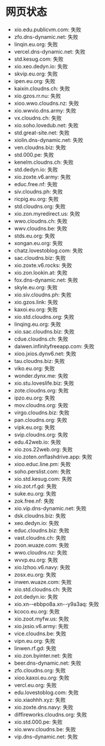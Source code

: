 # 网页状态
- xio.edu.publicvm.com: 失败
- zfo.dns-dynamic.net: 失败
- linqin.eu.org: 失败
- vercel.dns-dynamic.net: 失败
- std.kesug.com: 失败
- xio.xeo.dedyn.io: 失败
- skvip.eu.org: 失败
- ipen.eu.org: 失败
- kaixin.cloudns.ch: 失败
- xio.gzos.rr.nu: 失败
- xioo.wwo.cloudns.nz: 失败
- xio.wwvio.dns.army: 失败
- vx.cloudns.ch: 失败
- xio.soho.lovedub.net: 失败
- std.great-site.net: 失败
- xiolin.dns-dynamic.net: 失败
- ven.cloudns.biz: 失败
- std.000.pe: 失败
- kenelm.cloudns.ch: 失败
- std.dedyn.io: 失败
- xio.zoxte.v6.army: 失败
- educ.free.nf: 失败
- siv.cloudns.ph: 失败
- ricpig.eu.org: 失败
- std.cloudns.org: 失败
- xio.zon.myredirect.us: 失败
- wwo.cloudns.ch: 失败
- wwv.cloudns.be: 失败
- stds.eu.org: 失败
- xongan.eu.org: 失败
- chatz.lovestoblog.com: 失败
- sac.cloudns.biz: 失败
- xio.zoxte.v6.rocks: 失败
- xio.zon.lookin.at: 失败
- fox.dns-dynamic.net: 失败
- skyle.eu.org: 失败
- xio.siv.cloudns.ph: 失败
- xio.gzos.link: 失败
- kaxoi.eu.org: 失败
- xio.std.cloudns.org: 失败
- linqing.eu.org: 失败
- xio.sac.cloudns.biz: 失败
- cdue.cloudns.ch: 失败
- daiwen.infinityfreeapp.com: 失败
- xioo.jxios.dynv6.net: 失败
- tau.cloudns.biz: 失败
- viko.eu.org: 失败
- wonder.dynx.me: 失败
- xio.stu.loveslife.biz: 失败
- zote.cloudns.org: 失败
- ipzo.eu.org: 失败
- mov.cloudns.org: 失败
- virgo.cloudns.biz: 失败
- pan.cloudns.org: 失败
- vipk.eu.org: 失败
- svip.cloudns.org: 失败
- edu.42web.io: 失败
- xio.zos.22web.org: 失败
- xio.zoten.onflashdrive.app: 失败
- xioo.educ.line.pm: 失败
- soho.perslist.com: 失败
- xio.std.kesug.com: 失败
- xio.zot.rf.gd: 失败
- suke.eu.org: 失败
- zok.free.nf: 失败
- xio.vip.dns-dynamic.net: 失败
- dsk.cloudns.biz: 失败
- xeo.dedyn.io: 失败
- educ.cloudns.biz: 失败
- vast.cloudns.ch: 失败
- zoon.wuaze.com: 失败
- wwo.cloudns.nz: 失败
- wvvp.eu.org: 失败
- xio.lzhoo.v6.navy: 失败
- zosx.eu.org: 失败
- inwen.wuaze.com: 失败
- xio.std.cloudns.ch: 失败
- zot.dedyn.io: 失败
- xio.xn--ebbpo8a.xn--y9a3aq: 失败
- kcoco.eu.org: 失败
- xio.zoot.myfw.us: 失败
- xio.jxsio.v6.army: 失败
- vice.cloudns.be: 失败
- vipn.eu.org: 失败
- linwen.rf.gd: 失败
- xio.zon.byinter.net: 失败
- beer.dns-dynamic.net: 失败
- zfo.cloudns.org: 失败
- xioo.kaxoi.eu.org: 失败
- vercl.eu.org: 失败
- edu.lovestoblog.com: 失败
- xio.xiaohhh.xyz: 失败
- xio.zoxte.dns.navy: 失败
- diffireworks.cloudns.org: 失败
- xio.std.000.pe: 失败
- xio.wwv.cloudns.be: 失败
- vip.dns-dynamic.net: 失败
